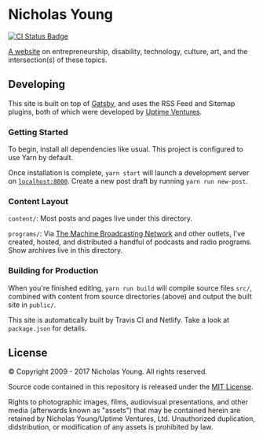 # Nicholas Young

[![CI Status Badge](https://gitlab.com/nicholaswyoung/www/badges/master/build.svg)](https://gitlab.com/nicholaswyoung/www)

[A website](https://www.nicholaswyoung.com) on entrepreneurship, disability, technology, culture, art, and the intersection(s) of these topics.

## Developing

This site is built on top of [Gatsby](https://www.gatsbyjs.org), and uses the RSS Feed and Sitemap plugins, both of which were developed by [Uptime Ventures](https://uptime.ventures).

### Getting Started

To begin, install all dependencies like usual. This project is configured to use Yarn by default.

Once installation is complete, `yarn start` will launch a development server on [`localhost:8000`](http://localhost:8000). Create a new post draft by running `yarn run new-post`.

### Content Layout

`content/`: Most posts and pages live under this directory.

`programs/`: Via [The Machine Broadcasting Network](https://www.nicholaswyoung.com/topics/the-machine/) and other outlets, I've created, hosted, and distributed a handful of podcasts and radio programs. Show archives live in this directory.

### Building for Production

When you're finished editing, `yarn run build` will compile source files `src/`, combined with content from source directories (above) and output the built site in `public/`.

This site is automatically built by Travis CI and Netlify. Take a look at `package.json` for details.

## License

&copy; Copyright 2009 - 2017 Nicholas Young. All rights reserved.

Source code contained in this repository is released under the [MIT License](https://opensource.org/licenses/MIT).

Rights to photographic images, films, audiovisual presentations, and other media (afterwards known as "assets") that may be contained herein are retained by Nicholas Young/Uptime Ventures, Ltd. Unauthorized duplication, didstribution, or modification of any assets is prohibited by law.
